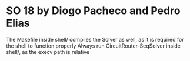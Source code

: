 # SO 18 by Diogo Pacheco and Pedro Elias
The Makefile inside shell/ compiles the Solver as well, as it is required for the shell to function properly
Always run CircuitRouter-SeqSolver inside shell/, as the execv path is relative

